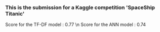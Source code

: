 ### This is the submission for a Kaggle competition 'SpaceShip Titanic'
Score for the TF-DF model : 0.77 \n
Score for the ANN model : 0.74
